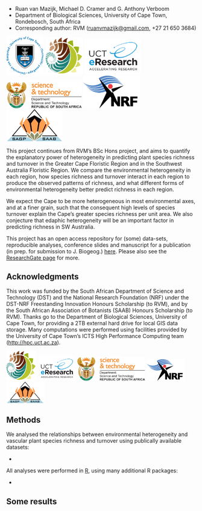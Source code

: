 - Ruan van Mazijk, Michael D. Cramer and G. Anthony Verboom
- Department of Biological Sciences, University of Cape Town, Rondebosch, South Africa
- Corresponding author: RVM (<ruanvmazijk@gmail.com>, +27 21 650 3684)

<img src="logos/UCT-logo.png"       width="100" />
<img src="logos/BIO-logo.png"       width="100" />
<img src="logos/eResearch-logo.png" width="150" />
<img src="logos/DST-logo.png"       width="200" />
<img src="logos/NRF-logo.png"       width="150" />
<img src="logos/SAAB-logo.png"      width="150" />

This project continues from RVM’s BSc Hons project, and aims to quantify the explanatory power of heterogeneity in predicting plant species richness and turnover in the Greater Cape Floristic Region and in the Southwest Australia Floristic Region. We compare the environmental heterogeneity in each region, how species richness and turnover interact in each region to produce the observed patterns of richness, and what different forms of environmental heterogeneity better predict richness in each region.

We expect the Cape to be more heterogeneous in most environmental axes, and at a finer grain, such that the consequent high levels of species turnover explain the Cape’s greater species richness per unit area. We also conjecture that edaphic heterogeneity will be an important factor in predicting richness in SW Australia.

This project has an open access repository for (some) data-sets, reproducible analyses, conference slides and manuscript for a publication (in prep. for submission to J. Biogeog.) [here](https://github.com/rvanmazijk/Cape-vs-SWA/). Please also see the [ResearchGate page](https://www.researchgate.net/project/Plant-species-richness-turnover-environmental-heterogeneity-in-the-Cape-and-SW-Australia) for more.

## Acknowledgments

This work was funded by the South African Department of Science and Technology (DST) and the National Research Foundation (NRF) under the DST-NRF Freestanding Innovation Honours Scholarship (to RVM), and by the South African Association of Botanists (SAAB) Honours Scholarship (to RVM). Thanks go to the Department of Biological Sciences, University of Cape Town, for providing a 2TB external hard drive for local GIS data storage. Many computations were performed using facilities provided by the University of Cape Town’s ICTS High Performance Computing team (<http://hpc.uct.ac.za>).

<img src="logos/BIO-logo.png"       width="80"  />
<img src="logos/eResearch-logo.png" width="100" />
<img src="logos/DST-logo.png"       width="180" />
<img src="logos/NRF-logo.png"       width="100" />
<img src="logos/SAAB-logo.png"      width="100" />

## Methods

We analysed the relationships between environmental heterogeneity and vascular plant species richness and turnover using publically available datasets: 

- <!--TODO-->

All analyses were performed in [R](https://www.r-project.org/), using many additional R packages:

- <!--TODO-->

## Some results
